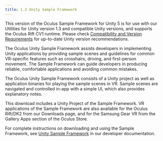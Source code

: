 ```yaml
---
title: 1.3 Unity Sample Framework
---
```




This version of the Oculus Sample Framework for Unity 5 is for use with our Utilities for Unity version 1.3 and compatible Unity versions, and supports the Oculus Rift CV1 runtime. Please check [Compatibility and Version Requirements](/documentation/unity/latest/concepts/unity-req/) for up-to-date Unity version recommendations.

The Oculus Unity Sample Framework assists developers in implementing Unity applications by providing sample scenes and guidelines for common VR-specific features such as crosshairs, driving, and first-person movement. The Sample Framework can guide developers in producing reliable, comfortable applications and avoiding common mistakes.

The Oculus Unity Sample Framework consists of a Unity project as well as application binaries for playing the sample scenes in VR. Sample scenes are navigated and controlled in-app with a simple UI, which also provides explanatory notes.

This download includes a Unity Project of the Sample Framework. VR applications of the Sample Framework are also available for the Oculus Rift/DK2 from our Downloads page, and for the Samsung Gear VR from the Gallery Apps section of the Oculus Store.

For complete instructions on downloading and using the Sample Framework, see [Unity Sample Framework](/documentation/unity/latest/concepts/unity-sample-framework/) in our developer documentation.
